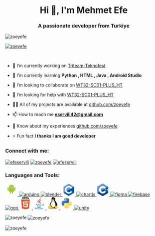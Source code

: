 <h1 align="center">Hi 👋, I'm Mehmet Efe</h1>
<h3 align="center">A passionate developer from Turkiye</h3>

<p align="left"> <img src="https://komarev.com/ghpvc/?username=zoeyefe&label=Profile%20views&color=0e75b6&style=flat" alt="zoeyefe" /> </p>

<p align="left"> <a href="https://github.com/ryo-ma/github-profile-trophy"><img src="https://github-profile-trophy.vercel.app/?username=zoeyefe" alt="zoeyefe" /></a> </p>

<p align="left"> <a href="https://twitter.com/" target="blank"><img src="https://img.shields.io/twitter/follow/?logo=twitter&style=for-the-badge" alt="" /></a> </p>

- 🔭 I’m currently working on [Triteam-Teknofest](https://github.com/zoeyefe/triteam-teknofest)

- 🌱 I’m currently learning **Python , HTML , Java , Android Studio**

- 👯 I’m looking to collaborate on [WT32-SC01-PLUS_HT](https://github.com/zoeyefe/WT32-SC01-PLUS-ht)

- 🤝 I’m looking for help with [WT32-SC01-PLUS_HT](https://github.com/zoeyefe/WT32-SC01-PLUS-ht)

- 👨‍💻 All of my projects are available at [github.com/zoeyefe](github.com/zoeyefe)

- 📫 How to reach me **eservili42@gmail.com**

- 📄 Know about my experiences [github.com/zoeyefe](github.com/zoeyefe)

- ⚡ Fun fact **I thanks I am good developer**

<h3 align="left">Connect with me:</h3>
<p align="left">
<a href="https://instagram.com/efeservili" target="blank"><img align="center" src="https://raw.githubusercontent.com/rahuldkjain/github-profile-readme-generator/master/src/images/icons/Social/instagram.svg" alt="efeservili" height="30" width="40" /></a>
<a href="https://medium.com/zoeyefe" target="blank"><img align="center" src="https://raw.githubusercontent.com/rahuldkjain/github-profile-readme-generator/master/src/images/icons/Social/medium.svg" alt="zoeyefe" height="30" width="40" /></a>
<a href="https://www.youtube.com/c/efeservili" target="blank"><img align="center" src="https://raw.githubusercontent.com/rahuldkjain/github-profile-readme-generator/master/src/images/icons/Social/youtube.svg" alt="efeservili" height="30" width="40" /></a>
</p>

<h3 align="left">Languages and Tools:</h3>
<p align="left"> <a href="https://developer.android.com" target="_blank" rel="noreferrer"> <img src="https://raw.githubusercontent.com/devicons/devicon/master/icons/android/android-original-wordmark.svg" alt="android" width="40" height="40"/> </a> <a href="https://www.arduino.cc/" target="_blank" rel="noreferrer"> <img src="https://cdn.worldvectorlogo.com/logos/arduino-1.svg" alt="arduino" width="40" height="40"/> </a> <a href="https://www.blender.org/" target="_blank" rel="noreferrer"> <img src="https://download.blender.org/branding/community/blender_community_badge_white.svg" alt="blender" width="40" height="40"/> </a> <a href="https://www.cprogramming.com/" target="_blank" rel="noreferrer"> <img src="https://raw.githubusercontent.com/devicons/devicon/master/icons/c/c-original.svg" alt="c" width="40" height="40"/> </a> <a href="https://www.chartjs.org" target="_blank" rel="noreferrer"> <img src="https://www.chartjs.org/media/logo-title.svg" alt="chartjs" width="40" height="40"/> </a> <a href="https://www.w3schools.com/cpp/" target="_blank" rel="noreferrer"> <img src="https://raw.githubusercontent.com/devicons/devicon/master/icons/cplusplus/cplusplus-original.svg" alt="cplusplus" width="40" height="40"/> </a> <a href="https://www.figma.com/" target="_blank" rel="noreferrer"> <img src="https://www.vectorlogo.zone/logos/figma/figma-icon.svg" alt="figma" width="40" height="40"/> </a> <a href="https://firebase.google.com/" target="_blank" rel="noreferrer"> <img src="https://www.vectorlogo.zone/logos/firebase/firebase-icon.svg" alt="firebase" width="40" height="40"/> </a> <a href="https://cloud.google.com" target="_blank" rel="noreferrer"> <img src="https://www.vectorlogo.zone/logos/google_cloud/google_cloud-icon.svg" alt="gcp" width="40" height="40"/> </a> <a href="https://www.w3.org/html/" target="_blank" rel="noreferrer"> <img src="https://raw.githubusercontent.com/devicons/devicon/master/icons/html5/html5-original-wordmark.svg" alt="html5" width="40" height="40"/> </a> <a href="https://www.java.com" target="_blank" rel="noreferrer"> <img src="https://raw.githubusercontent.com/devicons/devicon/master/icons/java/java-original.svg" alt="java" width="40" height="40"/> </a> <a href="https://www.linux.org/" target="_blank" rel="noreferrer"> <img src="https://raw.githubusercontent.com/devicons/devicon/master/icons/linux/linux-original.svg" alt="linux" width="40" height="40"/> </a> <a href="https://www.python.org" target="_blank" rel="noreferrer"> <img src="https://raw.githubusercontent.com/devicons/devicon/master/icons/python/python-original.svg" alt="python" width="40" height="40"/> </a> <a href="https://unity.com/" target="_blank" rel="noreferrer"> <img src="https://www.vectorlogo.zone/logos/unity3d/unity3d-icon.svg" alt="unity" width="40" height="40"/> </a> </p>

<p><img align="left" src="https://github-readme-stats.vercel.app/api/top-langs?username=zoeyefe&show_icons=true&locale=en&layout=compact" alt="zoeyefe" /></p>

<p>&nbsp;<img align="center" src="https://github-readme-stats.vercel.app/api?username=zoeyefe&show_icons=true&locale=en" alt="zoeyefe" /></p>

<p><img align="center" src="https://github-readme-streak-stats.herokuapp.com/?user=zoeyefe&" alt="zoeyefe" /></p>

